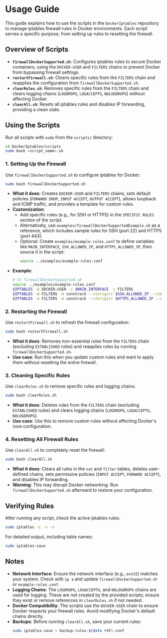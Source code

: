 # Usage Guide

This guide explains how to use the scripts in the `DockerIptables` repository to manage iptables firewall rules in Docker environments. Each script serves a specific purpose, from setting up rules to resetting the firewall.

## Overview of Scripts
- **`firewallDockerSupported.sh`**: Configures iptables rules to secure Docker containers, using the `DOCKER-USER` and `FILTERS` chains to prevent Docker from bypassing firewall settings.
- **`restartFirewall.sh`**: Cleans specific rules from the `FILTERS` chain and reapplies the configuration from `firewallDockerSupported.sh`.
- **`clearRules.sh`**: Removes specific rules from the `FILTERS` chain and clears logging chains (`LOGDROPG`, `LOGACCEPTG`, `NOLOGDROPG`) without affecting Docker.
- **`clearAll.sh`**: Resets all iptables rules and disables IP forwarding, providing a clean slate.

## Using the Scripts
Run all scripts with `sudo` from the `scripts/` directory:
```bash
cd DockerIptables/scripts
sudo bash <script_name>.sh
```

### 1. Setting Up the Firewall
Use `firewallDockerSupported.sh` to configure iptables for Docker:
```bash
sudo bash firewallDockerSupported.sh
```
- **What it does**: Creates `DOCKER-USER` and `FILTERS` chains, sets default policies (`FORWARD DROP`, `INPUT ACCEPT`, `OUTPUT ACCEPT`), allows loopback and ICMP traffic, and provides a template for custom rules.
- **Customization**:
  - Add specific rules (e.g., for SSH or HTTPS) in the `SPECIFIC RULES` section of the script.
  - Alternatively, use `examples/firewallDockerSupportedExample.sh` as a reference, which includes sample rules for SSH (port 22) and HTTPS (port 443).
  - Optional: Create `examples/example-rules.conf` to define variables like `MAIN_INTERFACE`, `SSH_ALLOWED_IP`, and `HTTPS_ALLOWED_IP`, then source it in the script:
    ```bash
    source ../examples/example-rules.conf
    ```
- **Example**:
  ```bash
  # In firewallDockerSupported.sh
  source ../examples/example-rules.conf
  $IPTABLES -A DOCKER-USER -i $MAIN_INTERFACE -j FILTERS
  $IPTABLES -A FILTERS -m conntrack --ctorigsrc $SSH_ALLOWED_IP --ctorigdstport 22 -j ACCEPT
  $IPTABLES -A FILTERS -m conntrack --ctorigsrc $HTTPS_ALLOWED_IP --ctorigdstport 443 -j ACCEPT
  ```

### 2. Restarting the Firewall
Use `restartFirewall.sh` to refresh the firewall configuration:
```bash
sudo bash restartFirewall.sh
```
- **What it does**: Removes non-essential rules from the `FILTERS` chain (excluding `ESTABLISHED` rules) and reapplies rules by running `firewallDockerSupported.sh`.
- **Use case**: Run this when you update custom rules and want to apply them without resetting the entire firewall.

### 3. Cleaning Specific Rules
Use `clearRules.sh` to remove specific rules and logging chains:
```bash
sudo bash clearRules.sh
```
- **What it does**: Deletes rules from the `FILTERS` chain (excluding `ESTABLISHED` rules) and clears logging chains (`LOGDROPG`, `LOGACCEPTG`, `NOLOGDROPG`).
- **Use case**: Use this to remove custom rules without affecting Docker's core configuration.

### 4. Resetting All Firewall Rules
Use `clearAll.sh` to completely reset the firewall:
```bash
sudo bash clearAll.sh
```
- **What it does**: Clears all rules in the `nat` and `filter` tables, deletes user-defined chains, sets permissive policies (`INPUT ACCEPT`, `FORWARD ACCEPT`), and disables IP forwarding.
- **Warning**: This may disrupt Docker networking. Run `firewallDockerSupported.sh` afterward to restore your configuration.

## Verifying Rules
After running any script, check the active iptables rules:
```bash
sudo iptables -L -v -n
```
For detailed output, including table names:
```bash
sudo iptables-save
```

## Notes
- **Network Interface**: Ensure the network interface (e.g., `ens32`) matches your system. Check with `ip a` and update `firewallDockerSupported.sh` or `example-rules.conf`.
- **Logging Chains**: The `LOGDROPG`, `LOGACCEPTG`, and `NOLOGDROPG` chains are used for logging. These are not created by the provided scripts; ensure they exist or remove references in `clearRules.sh` if not needed.
- **Docker Compatibility**: The scripts use the `DOCKER-USER` chain to ensure Docker respects your firewall rules. Avoid modifying Docker's default chains directly.
- **Backups**: Before running `clearAll.sh`, save your current rules:
  ```bash
  sudo iptables-save > backup-rules-$(date +%F).conf
  ```
